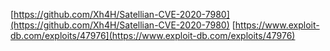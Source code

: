 [https://github.com/Xh4H/Satellian-CVE-2020-7980](https://github.com/Xh4H/Satellian-CVE-2020-7980)
[https://www.exploit-db.com/exploits/47976](https://www.exploit-db.com/exploits/47976)
